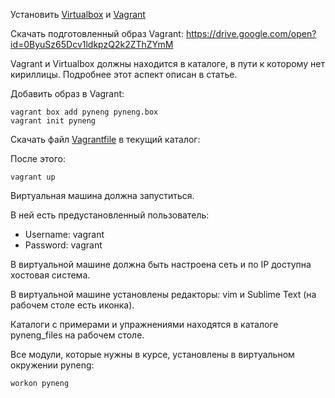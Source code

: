 Установить [Virtualbox](https://www.virtualbox.org/wiki/Downloads) и [Vagrant](https://www.vagrantup.com/downloads.html)

Скачать подготовленный образ Vagrant:
https://drive.google.com/open?id=0ByuSz65Dcv1ldkpzQ2k2ZThZYmM

Vagrant и Virtualbox должны находится в каталоге, в пути к которому нет кириллицы.
Подробнее этот аспект описан в статье.

Добавить образ в Vagrant:
```
vagrant box add pyneng pyneng.box
vagrant init pyneng
```

Скачать файл [Vagrantfile]() в текущий каталог:

После этого:
```
vagrant up
```

Виртуальная машина должна запуститься.

В ней есть предустановленный пользователь:
* Username: vagrant
* Password: vagrant


В виртуальной машине должна быть настроена сеть и по IP доступна хостовая система.

В виртуальной машине установлены редакторы: vim и Sublime Text (на рабочем столе есть иконка).

Каталоги с примерами и упражнениями находятся в каталоге pyneng_files на рабочем столе.

Все модули, которые нужны в курсе, установлены в виртуальном окружении pyneng:
```
workon pyneng
```
